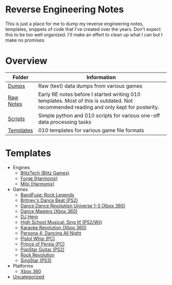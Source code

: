 # Reverse Engineering Notes
This is just a place for me to dump my reverse engineering notes, templates, snippets of code that I've created over the years. Don't expect this to be too well organized. I'll make an effort to clean up what I can but I make no promises.

# Overview
| Folder | Information |
| ------- | ------- |
| [Dumps](dumps/) | Raw (text) data dumps from various games |
| [Raw Notes](raw_notes/) | Early RE notes before I started writing 010 templates. Most of this is outdated. Not recommended reading and only kept for posterity. |
| [Scripts](scripts/) | Simple python and 010 scripts for various one-off data processing tasks |
| [Templates](templates/) | 010 templates for various game file formats |

# Templates
- Engines
  - [BlitzTech (Blitz Games)](templates/blitztech/)
  - [Forge (Harmonix)](templates/forge/)
  - [Milo (Harmonix)](templates/milo/)
- Games
  - [BandFuse: Rock Legends](templates/bandfuse/)
  - [Britney's Dance Beat (PS2)](templates/bdb/)
  - [Dance Dance Revolution Universe 1-3 (Xbox 360)](templates/konami/)
  - [Dance Masters (Xbox 360)](templates/dance_masters)
  - [DJ Hero](templates/djh/)
  - [High School Musical: Sing It! (PS2/Wii)](templates/singit)
  - [Karaoke Revolution (Xbox 360)](templates/kr/)
  - [Persona 4: Dancing All Night](templates/p4d/)
  - [Pistol Whip (PC)](templates/pistol_whip/)
  - [Prince of Persia (PC)](templates/pop/)
  - [PopStar Guitar (PS2)](templates/popstar_guitar/)
  - [Rock Revolution](templates/rock_rev/)
  - [SingStar (PS3)](templates/singstar/)
- Platforms
  - [Xbox 360](templates/x360/)
- [Uncategorized](templates/)